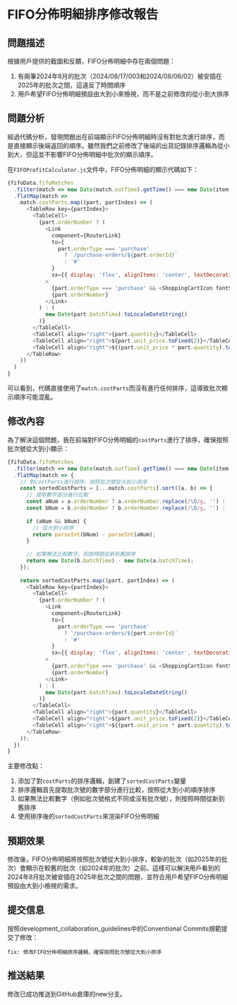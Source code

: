 # FIFO分佈明細排序修改報告

## 問題描述

根據用戶提供的截圖和反饋，FIFO分佈明細中存在兩個問題：

1. 有兩筆2024年8月的批次（2024/08/17/003和2024/08/06/02）被安插在2025年的批次之間，這違反了時間順序
2. 用戶希望FIFO分佈明細預設由大到小來檢視，而不是之前修改的從小到大排序

## 問題分析

經過代碼分析，發現問題出在前端顯示FIFO分佈明細時沒有對批次進行排序，而是直接顯示後端返回的順序。雖然我們之前修改了後端的出貨記錄排序邏輯為從小到大，但這並不影響FIFO分佈明細中批次的顯示順序。

在`FIFOProfitCalculator.js`文件中，FIFO分佈明細的顯示代碼如下：

```javascript
{fifoData.fifoMatches
  .filter(match => new Date(match.outTime).getTime() === new Date(item.saleTime).getTime())
  .flatMap(match => 
    match.costParts.map((part, partIndex) => (
      <TableRow key={partIndex}>
        <TableCell>
          {part.orderNumber ? (
            <Link
              component={RouterLink}
              to={
                part.orderType === 'purchase'
                  ? `/purchase-orders/${part.orderId}`
                  : '#'
              }
              sx={{ display: 'flex', alignItems: 'center', textDecoration: 'none' }}
            >
              {part.orderType === 'purchase' && <ShoppingCartIcon fontSize="small" sx={{ mr: 0.5 }} />}
              {part.orderNumber}
            </Link>
          ) : (
            new Date(part.batchTime).toLocaleDateString()
          )}
        </TableCell>
        <TableCell align="right">{part.quantity}</TableCell>
        <TableCell align="right">${part.unit_price.toFixed(2)}</TableCell>
        <TableCell align="right">${(part.unit_price * part.quantity).toFixed(2)}</TableCell>
      </TableRow>
    ))
  )
}
```

可以看到，代碼直接使用了`match.costParts`而沒有進行任何排序，這導致批次顯示順序可能混亂。

## 修改內容

為了解決這個問題，我在前端對FIFO分佈明細的`costParts`進行了排序，確保按照批次號從大到小顯示：

```javascript
{fifoData.fifoMatches
  .filter(match => new Date(match.outTime).getTime() === new Date(item.saleTime).getTime())
  .flatMap(match => {
    // 對costParts進行排序，按照批次號從大到小排序
    const sortedCostParts = [...match.costParts].sort((a, b) => {
      // 提取數字部分進行比較
      const aNum = a.orderNumber ? a.orderNumber.replace(/\D/g, '') : '';
      const bNum = b.orderNumber ? b.orderNumber.replace(/\D/g, '') : '';
      
      if (aNum && bNum) {
        // 從大到小排序
        return parseInt(bNum) - parseInt(aNum);
      }
      
      // 如果無法比較數字，則按時間從新到舊排序
      return new Date(b.batchTime) - new Date(a.batchTime);
    });
    
    return sortedCostParts.map((part, partIndex) => (
      <TableRow key={partIndex}>
        <TableCell>
          {part.orderNumber ? (
            <Link
              component={RouterLink}
              to={
                part.orderType === 'purchase'
                  ? `/purchase-orders/${part.orderId}`
                  : '#'
              }
              sx={{ display: 'flex', alignItems: 'center', textDecoration: 'none' }}
            >
              {part.orderType === 'purchase' && <ShoppingCartIcon fontSize="small" sx={{ mr: 0.5 }} />}
              {part.orderNumber}
            </Link>
          ) : (
            new Date(part.batchTime).toLocaleDateString()
          )}
        </TableCell>
        <TableCell align="right">{part.quantity}</TableCell>
        <TableCell align="right">${part.unit_price.toFixed(2)}</TableCell>
        <TableCell align="right">${(part.unit_price * part.quantity).toFixed(2)}</TableCell>
      </TableRow>
    ));
  })
}
```

主要修改點：

1. 添加了對`costParts`的排序邏輯，創建了`sortedCostParts`變量
2. 排序邏輯首先提取批次號的數字部分進行比較，按照從大到小的順序排序
3. 如果無法比較數字（例如批次號格式不同或沒有批次號），則按照時間從新到舊排序
4. 使用排序後的`sortedCostParts`來渲染FIFO分佈明細

## 預期效果

修改後，FIFO分佈明細將按照批次號從大到小排序，較新的批次（如2025年的批次）會顯示在較舊的批次（如2024年的批次）之前。這樣可以解決用戶看到的2024年8月批次被安插在2025年批次之間的問題，並符合用戶希望FIFO分佈明細預設由大到小檢視的需求。

## 提交信息

按照development_collaboration_guidelines中的Conventional Commits規範提交了修改：
```
fix: 修改FIFO分佈明細排序邏輯，確保按照批次號從大到小排序
```

## 推送結果

修改已成功推送到GitHub倉庫的new分支。
